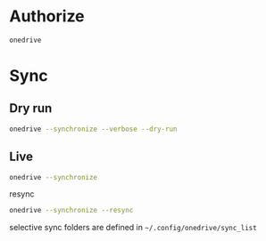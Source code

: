 # Authorize

```bash
onedrive
```

# Sync

## Dry run

```bash
onedrive --synchronize --verbose --dry-run
```

## Live

```bash
onedrive --synchronize
```

resync

```bash
onedrive --synchronize --resync
```

selective sync folders are defined in `~/.config/onedrive/sync_list`
